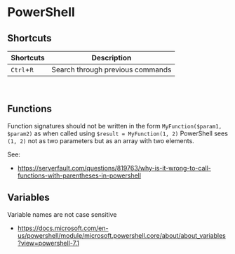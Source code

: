 # PowerShell

## Shortcuts

| Shortcuts     | Description                         |
| ---           | ---                                 |
| `Ctrl`+`R`    | Search through previous commands    |
<br>


## Functions

Function signatures should not be written in the form `MyFunction($param1, $param2)` as when called using `$result = MyFunction(1, 2)`
PowerShell sees `(1, 2)` not as two parameters but as an array with two elements.

See:
 - https://serverfault.com/questions/819763/why-is-it-wrong-to-call-functions-with-parentheses-in-powershell

## Variables

Variable names are not case sensitive

 - https://docs.microsoft.com/en-us/powershell/module/microsoft.powershell.core/about/about_variables?view=powershell-7.1
